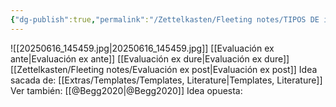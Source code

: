 ```yaml
---
{"dg-publish":true,"permalink":"/Zettelkasten/Fleeting notes/TIPOS DE investigación evaluativa/","tags":["evaluación","investigación","politica_publica"],"noteIcon":"","created":"2025-06-23T11:58:31.024-04:00"}
---
```



![[20250616_145459.jpg\|20250616_145459.jpg]]
[[Evaluación ex ante\|Evaluación ex ante]]
[[Evaluación ex dure\|Evaluación ex dure]]
[[Zettelkasten/Fleeting notes/Evaluación ex post\|Evaluación ex post]]
Idea sacada de: [[Extras/Templates/Templates, Literature\|Templates, Literature]]
Ver también: [[@Begg2020\|@Begg2020]]
Idea opuesta: